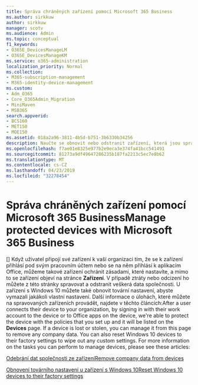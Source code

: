 ```yaml
---
title: Správa chráněných zařízení pomocí Microsoft 365 Business
ms.author: sirkkuw
author: sirkkuw
manager: scotv
ms.audience: Admin
ms.topic: conceptual
f1_keywords:
- O365E_DevicesManageLM
- O365E_DevicesManageKM
ms.service: o365-administration
localization_priority: Normal
ms.collection:
- M365-subscription-management
- M365-identity-device-management
ms.custom:
- Adm_O365
- Core_O365Admin_Migration
- MiniMaven
- MSB365
search.appverid:
- BCS160
- MET150
- MOE150
ms.assetid: 018a2a96-3811-4b5d-b751-3b6330b34256
description: Naučte se obnovit nebo odstranit zařízení, která jsou spravována prostřednictvím zásad ochrany.
ms.openlocfilehash: f7ae01e8325e977b2e9eca3e374fa41bcc541491
ms.sourcegitcommit: 81273a9df49647286235b187fa2213c5ec7e8b62
ms.translationtype: MT
ms.contentlocale: cs-CZ
ms.lasthandoff: 04/23/2019
ms.locfileid: "32278454"
---
```

# <a name="manage-protected-devices-with-microsoft-365-business"></a><span data-ttu-id="45f62-103">Správa chráněných zařízení pomocí Microsoft 365 Business</span><span class="sxs-lookup"><span data-stu-id="45f62-103">Manage protected devices with Microsoft 365 Business</span></span>

<span data-ttu-id="45f62-p101">[] Když uživatel připojí své zařízení k vaší organizaci tím, že se k zařízení přihlásí pod svým pracovním účtem nebo se na něm přihlásí k aplikacím Office, můžeme takové zařízení ochránit zásadami, které nastavíte, a mimo to se zařízení objeví na stránce **Zařízení**. V případě ztráty nebo odcizení ho můžete z této stránky spravovat a odstranit veškerá data společnosti. U zařízení s Windows 10 můžete také obnovit tovární nastavení, abyste vymazali jakákoli vlastní nastavení. Další informace o úlohách, které můžete na spravovaných zařízeních provádět, najdete v těchto článcích:</span><span class="sxs-lookup"><span data-stu-id="45f62-p101">After a user connects their device to your organization, by signing in with their work account to the device or to Office apps on the device, we're able to protect the device with the policies that you set up and it will be listed on the **Devices** page. If a device is lost or stolen, you can manage it from this page to remove any company data. You can also reset Windows 10 devices to their factory settings to wipe out any custom settings. For more information on the tasks you can perform to manage devices, please see these articles:</span></span> 
  
[<span data-ttu-id="45f62-108">Odebrání dat společnosti ze zařízení</span><span class="sxs-lookup"><span data-stu-id="45f62-108">Remove company data from devices</span></span>](remove-company-data.md)
  
[<span data-ttu-id="45f62-109">Obnovení továrního nastavení u zařízení s Windows 10</span><span class="sxs-lookup"><span data-stu-id="45f62-109">Reset Windows 10 devices to their factory settings</span></span>](reset-devices-to-factory-settings.md)
  

